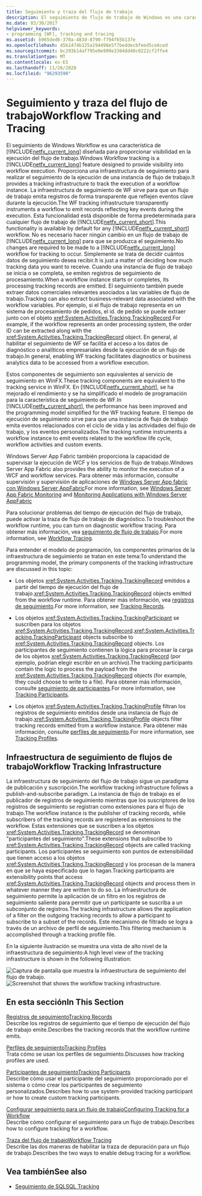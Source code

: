 ```yaml
---
title: Seguimiento y traza del flujo de trabajo
description: El seguimiento de flujo de trabajo de Windows es una característica .NET Framework 4.6.1 que proporciona una infraestructura de seguimiento para realizar el seguimiento de la ejecución de una instancia de flujo de trabajo.
ms.date: 03/30/2017
helpviewer_keywords:
- programming [WF], tracking and tracing
ms.assetid: b965ded6-370a-483d-8790-f794f65b137e
ms.openlocfilehash: 45b1474b125a194498e5f7beddecbfeed5ce6ced
ms.sourcegitcommit: bc293b14af795e0e999e3304dd40c0222cf2ffe4
ms.translationtype: MT
ms.contentlocale: es-ES
ms.lasthandoff: 11/26/2020
ms.locfileid: "96293590"
---
```

# <a name="workflow-tracking-and-tracing"></a><span data-ttu-id="c107f-103">Seguimiento y traza del flujo de trabajo</span><span class="sxs-lookup"><span data-stu-id="c107f-103">Workflow Tracking and Tracing</span></span>

<span data-ttu-id="c107f-104">El seguimiento de Windows Workflow es una característica de [!INCLUDE[netfx_current_long](../../../includes/netfx-current-long-md.md)] diseñada para proporcionar visibilidad en la ejecución del flujo de trabajo.</span><span class="sxs-lookup"><span data-stu-id="c107f-104">Windows Workflow tracking is a [!INCLUDE[netfx_current_long](../../../includes/netfx-current-long-md.md)] feature designed to provide visibility into workflow execution.</span></span> <span data-ttu-id="c107f-105">Proporciona una infraestructura de seguimiento para realizar el seguimiento de la ejecución de una instancia de flujo de trabajo.</span><span class="sxs-lookup"><span data-stu-id="c107f-105">It provides a tracking infrastructure to track the execution of a workflow instance.</span></span> <span data-ttu-id="c107f-106">La infraestructura de seguimiento de WF sirve para que un flujo de trabajo emita registros de forma transparente que reflejen eventos clave durante la ejecución.</span><span class="sxs-lookup"><span data-stu-id="c107f-106">The WF tracking infrastructure transparently instruments a workflow to emit records reflecting key events during the execution.</span></span> <span data-ttu-id="c107f-107">Esta funcionalidad está disponible de forma predeterminada para cualquier flujo de trabajo de [!INCLUDE[netfx_current_short](../../../includes/netfx-current-short-md.md)].</span><span class="sxs-lookup"><span data-stu-id="c107f-107">This functionality is available by default for any [!INCLUDE[netfx_current_short](../../../includes/netfx-current-short-md.md)] workflow.</span></span> <span data-ttu-id="c107f-108">No es necesario hacer ningún cambio en un flujo de trabajo de [!INCLUDE[netfx_current_long](../../../includes/netfx-current-long-md.md)] para que se produzca el seguimiento.</span><span class="sxs-lookup"><span data-stu-id="c107f-108">No changes are required to be made to a [!INCLUDE[netfx_current_long](../../../includes/netfx-current-long-md.md)] workflow for tracking to occur.</span></span> <span data-ttu-id="c107f-109">Simplemente se trata de decidir cuántos datos de seguimiento desea recibir.</span><span class="sxs-lookup"><span data-stu-id="c107f-109">It is just a matter of deciding how much tracking data you want to receive.</span></span> <span data-ttu-id="c107f-110">Cuando una instancia de flujo de trabajo se inicia o se completa, se emiten registros de seguimiento de procesamiento.</span><span class="sxs-lookup"><span data-stu-id="c107f-110">When a workflow instance starts or completes, its processing tracking records are emitted.</span></span> <span data-ttu-id="c107f-111">El seguimiento también puede extraer datos comerciales relevantes asociados a las variables de flujo de trabajo.</span><span class="sxs-lookup"><span data-stu-id="c107f-111">Tracking can also extract business-relevant data associated with the workflow variables.</span></span> <span data-ttu-id="c107f-112">Por ejemplo, si el flujo de trabajo representa en un sistema de procesamiento de pedidos, el id. de pedido se puede extraer junto con el objeto <xref:System.Activities.Tracking.TrackingRecord>.</span><span class="sxs-lookup"><span data-stu-id="c107f-112">For example, if the workflow represents an order processing system, the order ID can be extracted along with the <xref:System.Activities.Tracking.TrackingRecord> object.</span></span> <span data-ttu-id="c107f-113">En general, al habilitar el seguimiento de WF se facilita el acceso a los datos de diagnóstico o analíticos empresariales desde la ejecución de un flujo de trabajo.</span><span class="sxs-lookup"><span data-stu-id="c107f-113">In general, enabling WF tracking facilitates diagnostics or business analytics data to be accessed from a workflow execution.</span></span>  
  
 <span data-ttu-id="c107f-114">Estos componentes de seguimiento son equivalentes al servicio de seguimiento en WinFX.</span><span class="sxs-lookup"><span data-stu-id="c107f-114">These tracking components are equivalent to the tracking service in WinFX.</span></span> <span data-ttu-id="c107f-115">En [!INCLUDE[netfx_current_short](../../../includes/netfx-current-short-md.md)], se ha mejorado el rendimiento y se ha simplificado el modelo de programación para la característica de seguimiento de WF.</span><span class="sxs-lookup"><span data-stu-id="c107f-115">In [!INCLUDE[netfx_current_short](../../../includes/netfx-current-short-md.md)], the performance has been improved and the programming model simplified for the WF tracking feature.</span></span> <span data-ttu-id="c107f-116">El tiempo de ejecución de seguimiento sirve para que una instancia de flujo de trabajo emita eventos relacionados con el ciclo de vida y las actividades del flujo de trabajo, y los eventos personalizados.</span><span class="sxs-lookup"><span data-stu-id="c107f-116">The tracking runtime instruments a workflow instance to emit events related to the workflow life cycle, workflow activities and custom events.</span></span>  
  
 <span data-ttu-id="c107f-117">Windows Server App Fabric también proporciona la capacidad de supervisar la ejecución de WCF y los servicios de flujo de trabajo.</span><span class="sxs-lookup"><span data-stu-id="c107f-117">Windows Server App Fabric also provides the ability to monitor the execution of a WCF and workflow services.</span></span> <span data-ttu-id="c107f-118">Para obtener más información, consulte supervisión y supervisión de aplicaciones de [Windows Server App fabric](/previous-versions/appfabric/ee677251(v=azure.10)) [con Windows Server AppFabric](/previous-versions/appfabric/ee677276(v=azure.10))</span><span class="sxs-lookup"><span data-stu-id="c107f-118">For more information, see [Windows Server App Fabric Monitoring](/previous-versions/appfabric/ee677251(v=azure.10)) and [Monitoring Applications with Windows Server AppFabric](/previous-versions/appfabric/ee677276(v=azure.10))</span></span>  
  
 <span data-ttu-id="c107f-119">Para solucionar problemas del tiempo de ejecución del flujo de trabajo, puede activar la traza de flujo de trabajo de diagnóstico.</span><span class="sxs-lookup"><span data-stu-id="c107f-119">To troubleshoot the workflow runtime, you can turn on diagnostic workflow tracing.</span></span> <span data-ttu-id="c107f-120">Para obtener más información, vea [seguimiento de flujo de trabajo](workflow-tracing.md).</span><span class="sxs-lookup"><span data-stu-id="c107f-120">For more information, see [Workflow Tracing](workflow-tracing.md).</span></span>  
  
 <span data-ttu-id="c107f-121">Para entender el modelo de programación, los componentes primarios de la infraestructura de seguimiento se tratan en este tema:</span><span class="sxs-lookup"><span data-stu-id="c107f-121">To understand the programming model, the primary components of the tracking infrastructure are discussed in this topic:</span></span>  
  
- <span data-ttu-id="c107f-122">Los objetos <xref:System.Activities.Tracking.TrackingRecord> emitidos a partir del tiempo de ejecución del flujo de trabajo.</span><span class="sxs-lookup"><span data-stu-id="c107f-122"><xref:System.Activities.Tracking.TrackingRecord> objects emitted from the workflow runtime.</span></span> <span data-ttu-id="c107f-123">Para obtener más información, vea [registros de seguimiento](tracking-records.md).</span><span class="sxs-lookup"><span data-stu-id="c107f-123">For more information, see [Tracking Records](tracking-records.md).</span></span>  
  
- <span data-ttu-id="c107f-124">Los objetos <xref:System.Activities.Tracking.TrackingParticipant> se suscriben para los objetos <xref:System.Activities.Tracking.TrackingRecord>.</span><span class="sxs-lookup"><span data-stu-id="c107f-124"><xref:System.Activities.Tracking.TrackingParticipant> objects subscribe to <xref:System.Activities.Tracking.TrackingRecord> objects.</span></span> <span data-ttu-id="c107f-125">Los participantes de seguimiento contienen la lógica para procesar la carga de los objetos <xref:System.Activities.Tracking.TrackingRecord> (por ejemplo, podrían elegir escribir en un archivo).</span><span class="sxs-lookup"><span data-stu-id="c107f-125">The tracking participants contain the logic to process the payload from the <xref:System.Activities.Tracking.TrackingRecord> objects (for example, they could choose to write to a file).</span></span> <span data-ttu-id="c107f-126">Para obtener más información, consulte [seguimiento de participantes](tracking-participants.md).</span><span class="sxs-lookup"><span data-stu-id="c107f-126">For more information, see [Tracking Participants](tracking-participants.md).</span></span>  
  
- <span data-ttu-id="c107f-127">Los objetos <xref:System.Activities.Tracking.TrackingProfile> filtran los registros de seguimiento emitidos desde una instancia de flujo de trabajo.</span><span class="sxs-lookup"><span data-stu-id="c107f-127"><xref:System.Activities.Tracking.TrackingProfile> objects filter tracking records emitted from a workflow instance.</span></span> <span data-ttu-id="c107f-128">Para obtener más información, consulte [perfiles de seguimiento](tracking-profiles.md).</span><span class="sxs-lookup"><span data-stu-id="c107f-128">For more information, see [Tracking Profiles](tracking-profiles.md).</span></span>  
  
## <a name="workflow-tracking-infrastructure"></a><span data-ttu-id="c107f-129">Infraestructura de seguimiento de flujos de trabajo</span><span class="sxs-lookup"><span data-stu-id="c107f-129">Workflow Tracking Infrastructure</span></span>  

 <span data-ttu-id="c107f-130">La infraestructura de seguimiento del flujo de trabajo sigue un paradigma de publicación y suscripción.</span><span class="sxs-lookup"><span data-stu-id="c107f-130">The workflow tracking infrastructure follows a publish-and-subscribe paradigm.</span></span> <span data-ttu-id="c107f-131">La instancia de flujo de trabajo es el publicador de registros de seguimiento mientras que los suscriptores de los registros de seguimiento se registran como extensiones para el flujo de trabajo.</span><span class="sxs-lookup"><span data-stu-id="c107f-131">The workflow instance is the publisher of tracking records, while subscribers of the tracking records are registered as extensions to the workflow.</span></span> <span data-ttu-id="c107f-132">Estas extensiones que se suscriben a los objetos <xref:System.Activities.Tracking.TrackingRecord> se denominan "participantes del seguimiento".</span><span class="sxs-lookup"><span data-stu-id="c107f-132">These extensions that subscribe to <xref:System.Activities.Tracking.TrackingRecord> objects are called tracking participants.</span></span> <span data-ttu-id="c107f-133">Los participantes se seguimiento son puntos de extensibilidad que tienen acceso a los objetos <xref:System.Activities.Tracking.TrackingRecord> y los procesan de la manera en que se haya especificado que lo hagan.</span><span class="sxs-lookup"><span data-stu-id="c107f-133">Tracking participants are extensibility points that access <xref:System.Activities.Tracking.TrackingRecord> objects and process them in whatever manner they are written to do so.</span></span> <span data-ttu-id="c107f-134">La infraestructura de seguimiento permite la aplicación de un filtro en los registros de seguimiento saliente para permitir que un participante se suscriba a un subconjunto de registros.</span><span class="sxs-lookup"><span data-stu-id="c107f-134">The tracking infrastructure allows the application of a filter on the outgoing tracking records to allow a participant to subscribe to a subset of the records.</span></span> <span data-ttu-id="c107f-135">Este mecanismo de filtrado se logra a través de un archivo de perfil de seguimiento.</span><span class="sxs-lookup"><span data-stu-id="c107f-135">This filtering mechanism is accomplished through a tracking profile file.</span></span>  
  
 <span data-ttu-id="c107f-136">En la siguiente ilustración se muestra una vista de alto nivel de la infraestructura de seguimiento:</span><span class="sxs-lookup"><span data-stu-id="c107f-136">A high level view of the tracking infrastructure is shown in the following illustration:</span></span>  
  
 <span data-ttu-id="c107f-137">![Captura de pantalla que muestra la infraestructura de seguimiento del flujo de trabajo.](./media/workflow-tracking-and-tracing/workflow-tracking-infrastructure.gif "WV")</span><span class="sxs-lookup"><span data-stu-id="c107f-137">![Screenshot that shows the workflow tracking infrastructure.](./media/workflow-tracking-and-tracing/workflow-tracking-infrastructure.gif "WV")</span></span>  
  
## <a name="in-this-section"></a><span data-ttu-id="c107f-138">En esta sección</span><span class="sxs-lookup"><span data-stu-id="c107f-138">In This Section</span></span>  

 [<span data-ttu-id="c107f-139">Registros de seguimiento</span><span class="sxs-lookup"><span data-stu-id="c107f-139">Tracking Records</span></span>](tracking-records.md)  
 <span data-ttu-id="c107f-140">Describe los registros de seguimiento que el tiempo de ejecución del flujo de trabajo emite.</span><span class="sxs-lookup"><span data-stu-id="c107f-140">Describes the tracking records that the workflow runtime emits.</span></span>  
  
 [<span data-ttu-id="c107f-141">Perfiles de seguimiento</span><span class="sxs-lookup"><span data-stu-id="c107f-141">Tracking Profiles</span></span>](tracking-profiles.md)  
 <span data-ttu-id="c107f-142">Trata cómo se usan los perfiles de seguimiento.</span><span class="sxs-lookup"><span data-stu-id="c107f-142">Discusses how tracking profiles are used.</span></span>  
  
 [<span data-ttu-id="c107f-143">Participantes de seguimiento</span><span class="sxs-lookup"><span data-stu-id="c107f-143">Tracking Participants</span></span>](tracking-participants.md)  
 <span data-ttu-id="c107f-144">Describe cómo usar el participante del seguimiento proporcionado por el sistema o cómo crear los participantes de seguimiento personalizados.</span><span class="sxs-lookup"><span data-stu-id="c107f-144">Describes how to use system-provided tracking participant or how to create custom tracking participants.</span></span>  
  
 [<span data-ttu-id="c107f-145">Configurar seguimiento para un flujo de trabajo</span><span class="sxs-lookup"><span data-stu-id="c107f-145">Configuring Tracking for a Workflow</span></span>](configuring-tracking-for-a-workflow.md)  
 <span data-ttu-id="c107f-146">Describe cómo configurar el seguimiento para un flujo de trabajo.</span><span class="sxs-lookup"><span data-stu-id="c107f-146">Describes how to configure tracking for a workflow.</span></span>  
  
 [<span data-ttu-id="c107f-147">Traza del flujo de trabajo</span><span class="sxs-lookup"><span data-stu-id="c107f-147">Workflow Tracing</span></span>](workflow-tracing.md)  
 <span data-ttu-id="c107f-148">Describe las dos maneras de habilitar la traza de depuración para un flujo de trabajo.</span><span class="sxs-lookup"><span data-stu-id="c107f-148">Describes the two ways to enable debug tracing for a workflow.</span></span>  
  
## <a name="see-also"></a><span data-ttu-id="c107f-149">Vea también</span><span class="sxs-lookup"><span data-stu-id="c107f-149">See also</span></span>

- [<span data-ttu-id="c107f-150">Seguimiento de SQL</span><span class="sxs-lookup"><span data-stu-id="c107f-150">SQL Tracking</span></span>](./samples/sql-tracking.md)
